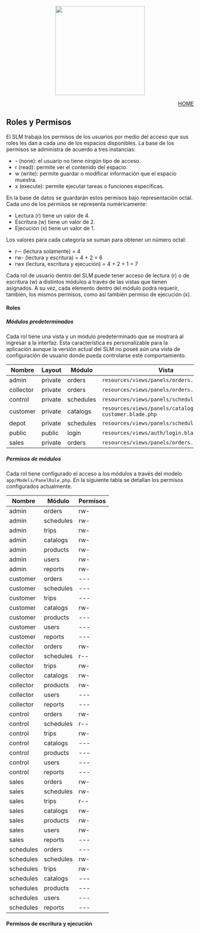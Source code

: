 <p align="center"><a href="https://app.papeleralamilagrosa.com.ar" target="_blank"><img src="https://app.papeleralamilagrosa.com.ar/images/logo.jpg" width="240"></a></p>

<p style="text-align: right;">
  <a href="../README.md">HOME</a>
</p>

## Roles y Permisos
El SLM trabaja los permisos de los usuarios por medio del acceso que sus roles les dan a cada uno de los espacios disponibles.
La base de los permisos se administra de acuerdo a tres instancias:
- \- (none): el usuario no tiene ningún tipo de acceso.
- r (read): permite ver el contenido del espacio.
- w (write): permite guardar o modificar información que el espacio muestra.
- x (execute): permite ejecutar tareas o funciones específicas.

En la base de datos se guardarán estos permisos bajo representación octal. Cada uno de los permisos se representa numéricamente:

- Lectura (r) tiene un valor de 4.
- Escritura (w) tiene un valor de 2.
- Ejecución (x) tiene un valor de 1.

Los valores para cada categoría se suman para obtener un número octal:

- r-- (lectura solamente) = 4
- rw- (lectura y escritura) = 4 + 2 = 6
- rwx (lectura, escritura y ejecución) = 4 + 2 + 1 = 7

Cada rol de usuario dentro del SLM puede tener acceso de lectura (r) o de escritura (w) a distintos módulos a través de las vistas que tienen asignados. A su vez, cada elemento dentro del módulo podrá requerir, también, los mismos permisos, como así también permiso de ejecución (x).


#### Roles
##### Módulos predeterminados
Cada rol tiene una vista y un módulo predeterminado que se mostrará al ingresar a la interfaz. Esta característica es personalizable para la aplicación aunque la versión actual del SLM no poseé aún una vista de configuración de usuario donde pueda controlarse este comportamiento.

Nombre   |Layout |Módulo   |Vista
--       |-      |-        |-
admin    |private|orders   |`resources/views/panels/orders.blade.php`
collector|private|orders   |`resources/views/panels/orders.blade.php`
control  |private|schedules|`resources/views/panels/schedules.blade.php`
customer |private|catalogs |`resources/views/panels/catalog-customer.blade.php`
depot    |private|schedules|`resources/views/panels/schedules.blade.php`
public   |public |login    |`resources/views/auth/login.blade.php`
sales    |private|orders   |`resources/views/panels/orders.blade.php`

##### Permisos de módulos
Cada rol tiene configurado el acceso a los módulos a través del modelo `app/Models/PanelRole.php`. En la siguiente tabla se detallan los permisos configurados actualmente.

Nombre   |Módulo   |Permisos
--       |-        |-
admin    |orders   |rw-
admin    |schedules|rw-
admin    |trips    |rw-
admin    |catalogs |rw-
admin    |products |rw-
admin    |users    |rw-
admin    |reports  |rw-
customer |orders   |---
customer |schedules|---
customer |trips    |---
customer |catalogs |rw-
customer |products |---
customer |users    |---
customer |reports  |---
collector|orders   |rw-
collector|schedules|r--
collector|trips    |rw-
collector|catalogs |rw-
collector|products |rw-
collector|users    |---
collector|reports  |---
control  |orders   |rw-
control  |schedules|r--
control  |trips    |rw-
control  |catalogs |---
control  |products |---
control  |users    |---
control  |reports  |---
sales    |orders   |rw-
sales    |schedules|rw-
sales    |trips    |r--
sales    |catalogs |rw-
sales    |products |rw-
sales    |users    |rw-
sales    |reports  |---
schedules|orders   |---
schedules|schedules|rw-
schedules|trips    |rw-
schedules|catalogs |---
schedules|products |---
schedules|users    |---
schedules|reports  |---

#### Permisos de escritura y ejecución

